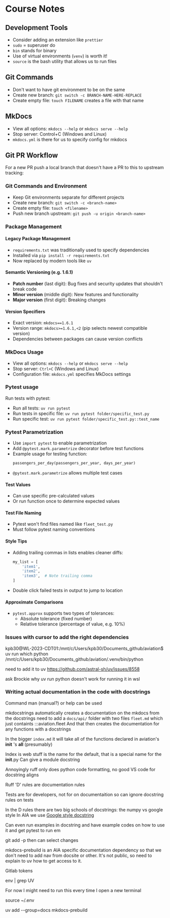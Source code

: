 # Course Notes

## Development Tools

- Consider adding an extension like `prettier`
- `sudo` = superuser do
- `bin` stands for binary
- Use of virtual environments (`venv`) is worth it!
- `source` is the bash utility that allows us to run files

## Git Commands

- Don't want to have git environment to be on the same
- Create new branch: `git switch -c BRANCH-NAME-HERE-REPLACE`
- Create empty file: `touch FILENAME` creates a file with that name

## MkDocs

- View all options: `mkdocs --help` or `mkdocs serve --help`
- Stop server: Control+C (Windows and Linux)
- `mkdocs.yml` is there for us to specify config for mkdocs

## Git PR Workflow

For a new PR push a local branch that doesn't have a PR to this to upstream tracking:

### Git Commands and Environment

- Keep Git environments separate for different projects
- Create new branch: `git switch -c <branch-name>`
- Create empty file: `touch <filename>`
- Push new branch upstream: `git push -u origin <branch-name>`

### Package Management

#### Legacy Package Management

- `requirements.txt` was traditionally used to specify dependencies
- Installed via `pip install -r requirements.txt`
- Now replaced by modern tools like `uv`

#### Semantic Versioning (e.g. 1.6.1)

- **Patch number** (last digit): Bug fixes and security updates that shouldn't break code
- **Minor version** (middle digit): New features and functionality
- **Major version** (first digit): Breaking changes

#### Version Specifiers

- Exact version: `mkdocs==1.6.1`
- Version range: `mkdocs>=1.6.1,<2` (pip selects newest compatible version)
- Dependencies between packages can cause version conflicts

### MkDocs Usage

- View all options: `mkdocs --help` or `mkdocs serve --help`
- Stop server: `Ctrl+C` (Windows and Linux)
- Configuration file: `mkdocs.yml` specifies MkDocs settings

### Pytest usage

Run tests with pytest:

- Run all tests: `uv run pytest`
- Run tests in specific file: `uv run pytest folder/specific_test.py`
- Run specific test: `uv run pytest folder/specific_test.py::test_name`

### Pytest Parametrization

- Use `import pytest` to enable parametrization
- Add `@pytest.mark.parametrize` decorator before test functions
- Example usage for testing function:
  ```python
  passengers_per_day(passengers_per_year, days_per_year)
  ```
- `@pytest.mark.parametrize` allows multiple test cases

#### Test Values

- Can use specific pre-calculated values
- Or run function once to determine expected values

#### Test File Naming

- Pytest won't find files named like `fleet_test.py`
- Must follow pytest naming conventions

#### Style Tips

- Adding trailing commas in lists enables cleaner diffs:
  ```python
  my_list = [
      'item1',
      'item2',
      'item3',  # Note trailing comma
  ]
  ```
- Double click failed tests in output to jump to location

#### Approximate Comparisons

- `pytest.approx` supports two types of tolerances:
  - Absolute tolerance (fixed number)
  - Relative tolerance (percentage of value, e.g. 10%)

### Issues with cursor to add the right dependencies

kpb30@WL-2023-CDT01:/mnt/c/Users/kpb30/Documents_github/aviation$ uv run which python
/mnt/c/Users/kpb30/Documents_github/aviation/.venv/bin/python

need to add it to uv
https://github.com/astral-sh/uv/issues/8558

ask Brockie why uv run python doesn't work for running it in wsl

### Writing actual documentation in the code with docstrings

Command man (manual?) or help can be used

mkdocstrings automatically creates a documentation on the mkdocs from the docstrings
need to add a `docs/api/` folder with two files `fleet.md` which just containts :::aviation.fleet
And that then creates the documentation for any functions with a docstrings

In the bigger `index.md` it will take all of the functions declared in aviation's **init** 's **all** (presumably)

Index is web stuff is the name for the default, that is a special name for the **init**.py
Can give a module docstring

Annoyingly ruff only does python code formatting, no good VS code for docstring aligns

Ruff 'D' rules are documentation rules

Tests are for developers, not for on documentaition
so can ignore docstring rules on tests

In the D rules there are two big schools of docstrings: the numpy vs google style
In AIA we use [Google style docstring](https://sphinxcontrib-napoleon.readthedocs.io/en/latest/example_google.html)

Can even run examples in docstring and have example codes on how to use it and get pytest to run em

git add -p then can select changes

mkdocs-prebuild is an AIA specific documentation dependency so that we don't need to add nav from docsite or other. It's not public, so need to explain to uv how to get access to it.

Gitlab tokens

env | grep UV

For now I might need to run this every time I open a new terminal

source ~/.env

uv add --group=docs mkdocs-prebuild
